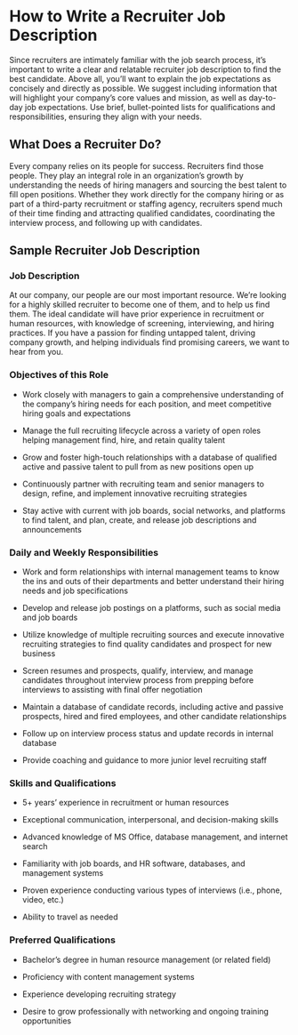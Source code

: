 # How to Write a Recruiter Job Description

Since recruiters are intimately familiar with the job search process, it’s important to write a clear and relatable recruiter job description to find the best candidate. Above all, you’ll want to explain the job expectations as concisely and directly as possible. We suggest including information that will highlight your company’s core values and mission, as well as day-to-day job expectations. Use brief, bullet-pointed lists for qualifications and responsibilities, ensuring they align with your needs.

## What Does a Recruiter Do?

Every company relies on its people for success. Recruiters find those people. They play an integral role in an organization’s growth by understanding the needs of hiring managers and sourcing the best talent to fill open positions. Whether they work directly for the company hiring or as part of a third-party recruitment or staffing agency, recruiters spend much of their time finding and attracting qualified candidates, coordinating the interview process, and following up with candidates.

## Sample Recruiter Job Description

### Job Description

At our company, our people are our most important resource. We’re looking for a highly skilled recruiter to become one of them, and to help us find them. The ideal candidate will have prior experience in recruitment or human resources, with knowledge of screening, interviewing, and hiring practices. If you have a passion for finding untapped talent, driving company growth, and helping individuals find promising careers, we want to hear from you.

### Objectives of this Role

* Work closely with managers to gain a comprehensive understanding of the company’s hiring needs for each position, and meet competitive hiring goals and expectations

* Manage the full recruiting lifecycle across a variety of open roles helping management find, hire, and retain quality talent

* Grow and foster high-touch relationships with a database of qualified active and passive talent to pull from as new positions open up

* Continuously partner with recruiting team and senior managers to design, refine, and implement innovative recruiting strategies

* Stay active with current with job boards, social networks, and platforms to find talent, and plan, create, and release job descriptions and announcements

### Daily and Weekly Responsibilities

* Work and form relationships with internal management teams to know the ins and outs of their departments and better understand their hiring needs and job specifications

* Develop and release job postings on a platforms, such as social media and job boards

* Utilize knowledge of multiple recruiting sources and execute innovative recruiting strategies to find quality candidates and prospect for new business

* Screen resumes and prospects, qualify, interview, and manage candidates throughout interview process from prepping before interviews to assisting with final offer negotiation

* Maintain a database of candidate records, including active and passive prospects, hired and fired employees, and other candidate relationships

* Follow up on interview process status and update records in internal database

* Provide coaching and guidance to more junior level recruiting staff

### Skills and Qualifications

* 5+ years’ experience in recruitment or human resources

* Exceptional communication, interpersonal, and decision-making skills

* Advanced knowledge of MS Office, database management, and internet search

* Familiarity with job boards, and HR software, databases, and management systems

* Proven experience conducting various types of interviews (i.e., phone, video, etc.)

* Ability to travel as needed

### Preferred Qualifications

* Bachelor’s degree in human resource management (or related field)

* Proficiency with content management systems

* Experience developing recruiting strategy

* Desire to grow professionally with networking and ongoing training opportunities

